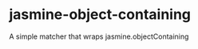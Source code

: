 jasmine-object-containing
=========================

A simple matcher that wraps jasmine.objectContaining
